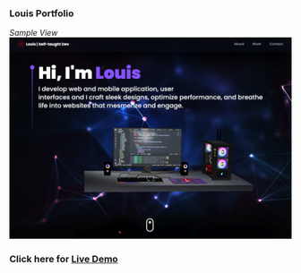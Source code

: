 ### Louis Portfolio

*Sample View*
![Alt text](https://github.com/louis2688/3d_dev_portfolio/blob/main/src/assets/demo.png "Demo")

### Click here for [Live Demo](https://louis-portfolio.netlify.app/)
